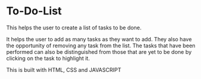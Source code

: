 # To-Do-List
This helps the user to create a list of tasks to be done.

It helps the user to add as many tasks as they want to add. They also have the opportunity of removing any task from the list. The tasks that have been performed can also be distinguished from those that are yet to be done by clicking on the task to highlight it.

This is built with HTML, CSS and JAVASCRIPT